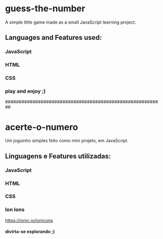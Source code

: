 # guess-the-number

A simple little game made as a small JavaScript learning project.

## Languages and Features used:

### JavaScript

### HTML

### CSS

### play and enjoy ;)

##########################################################

# acerte-o-numero

Um joguinho simples feito como mini projeto, em JavaScript.

## Linguagens e Features utilizadas:

### JavaScript

### HTML

### CSS

### Ion Ions
https://ionic.io/ionicons

#### divirta-se explorando ;)